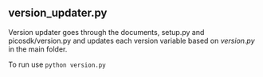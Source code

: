 <!--Copyright (C) 2025-2025 Pico Technology Ltd. See LICENSE file for terms.-->
## version_updater.py
Version updater goes through the documents, setup.py and picosdk/version.py and updates each version variable based on _version.py_ in the main folder.

To run use `python version.py`